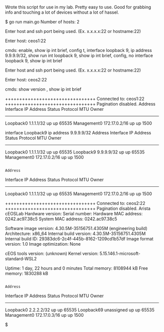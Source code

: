 Wrote this script for use in my lab. Pretty easy to use. Good for grabbing info and touching a lot of devices without a lot of hassel.

$ go run main.go
Number of hosts: 2

Enter host and ssh port being used. (Ex. x.x.x.x:22 or hostname:22)


Enter host: ceos1:22

cmds: enable, show ip int brief, config t, interface loopback 9, ip address 9.9.9.9/32, show run int loopback 9, show ip int brief, config, no interface loopback 9, show ip int brief


Enter host and ssh port being used. (Ex. x.x.x.x:22 or hostname:22)


Enter host: ceos2:22

cmds: show version , show ip int brief

++++++++++++++++++++++++++++++++
Connected to:  ceos1:22
++++++++++++++++++++++++++++++++
Pagination disabled.
                                                                        Address
Interface       IP Address         Status      Protocol          MTU    Owner
--------------- ------------------ ----------- ------------- ---------- -------
Loopback0       1.1.1.1/32         up          up              65535
Management0     172.17.0.2/16      up          up               1500

interface Loopback9
   ip address 9.9.9.9/32
                                                                        Address
Interface       IP Address         Status      Protocol          MTU    Owner
--------------- ------------------ ----------- ------------- ---------- -------
Loopback0       1.1.1.1/32         up          up              65535
Loopback9       9.9.9.9/32         up          up              65535
Management0     172.17.0.2/16      up          up               1500

                                                                        Address
Interface       IP Address         Status      Protocol          MTU    Owner
--------------- ------------------ ----------- ------------- ---------- -------
Loopback0       1.1.1.1/32         up          up              65535
Management0     172.17.0.2/16      up          up               1500

++++++++++++++++++++++++++++++++
Connected to:  ceos2:22
++++++++++++++++++++++++++++++++
Pagination disabled.
Arista cEOSLab
Hardware version:
Serial number:
Hardware MAC address: 0242.ac97.38c5
System MAC address: 0242.ac97.38c5

Software image version: 4.30.5M-35156751.4305M (engineering build)
Architecture: x86_64
Internal build version: 4.30.5M-35156751.4305M
Internal build ID: 29383dc6-2c4f-445b-8162-1209cd1b57df
Image format version: 1.0
Image optimization: None

cEOS tools version: (unknown)
Kernel version: 5.15.146.1-microsoft-standard-WSL2

Uptime: 1 day, 22 hours and 0 minutes
Total memory: 8108944 kB
Free memory: 1830288 kB

                                                                        Address
Interface       IP Address         Status      Protocol          MTU    Owner
--------------- ------------------ ----------- ------------- ---------- -------
Loopback0       2.2.2.2/32         up          up              65535
Loopback69      unassigned         up          up              65535
Management0     172.17.0.3/16      up          up               1500

$
